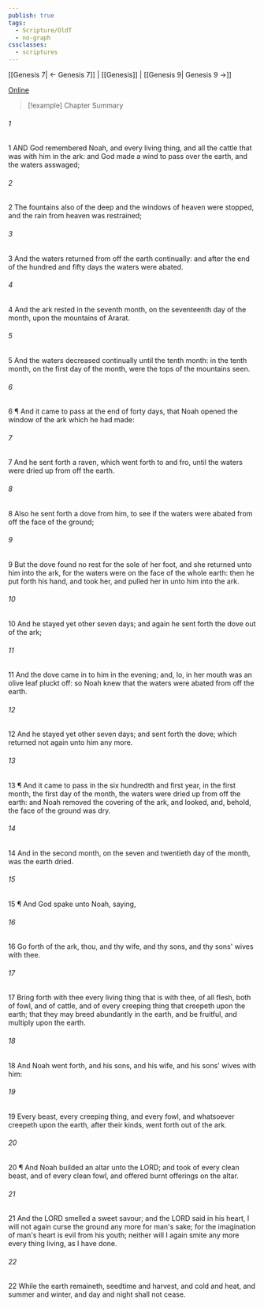 ```yaml
---
publish: true
tags:
  - Scripture/OldT
  - no-graph
cssclasses:
  - scriptures
---
```

[[Genesis 7| ← Genesis 7]] | [[Genesis]] | [[Genesis 9| Genesis 9 →]]

[Online](https://churchofjesuschrist.org/study/scriptures/ot/gen/8?lang=eng)

>[!example] Chapter Summary
>
###### 1
1 AND God remembered Noah, and every living thing, and all the cattle that was with him in the ark: and God made a wind to pass over the earth, and the waters asswaged;
###### 2
2 The fountains also of the deep and the windows of heaven were stopped, and the rain from heaven was restrained;
###### 3
3 And the waters returned from off the earth continually: and after the end of the hundred and fifty days the waters were abated.
###### 4
4 And the ark rested in the seventh month, on the seventeenth day of the month, upon the mountains of Ararat.
###### 5
5 And the waters decreased continually until the tenth month: in the tenth month, on the first day of the month, were the tops of the mountains seen.
###### 6
6 ¶ And it came to pass at the end of forty days, that Noah opened the window of the ark which he had made:
###### 7
7 And he sent forth a raven, which went forth to and fro, until the waters were dried up from off the earth.
###### 8
8 Also he sent forth a dove from him, to see if the waters were abated from off the face of the ground;
###### 9
9 But the dove found no rest for the sole of her foot, and she returned unto him into the ark, for the waters were on the face of the whole earth: then he put forth his hand, and took her, and pulled her in unto him into the ark.
###### 10
10 And he stayed yet other seven days; and again he sent forth the dove out of the ark;
###### 11
11 And the dove came in to him in the evening; and, lo, in her mouth was an olive leaf pluckt off: so Noah knew that the waters were abated from off the earth.
###### 12
12 And he stayed yet other seven days; and sent forth the dove; which returned not again unto him any more.
###### 13
13 ¶ And it came to pass in the six hundredth and first year, in the first month, the first day of the month, the waters were dried up from off the earth: and Noah removed the covering of the ark, and looked, and, behold, the face of the ground was dry.
###### 14
14 And in the second month, on the seven and twentieth day of the month, was the earth dried.
###### 15
15 ¶ And God spake unto Noah, saying,
###### 16
16 Go forth of the ark, thou, and thy wife, and thy sons, and thy sons' wives with thee.
###### 17
17 Bring forth with thee every living thing that is with thee, of all flesh, both of fowl, and of cattle, and of every creeping thing that creepeth upon the earth; that they may breed abundantly in the earth, and be fruitful, and multiply upon the earth.
###### 18
18 And Noah went forth, and his sons, and his wife, and his sons' wives with him:
###### 19
19 Every beast, every creeping thing, and every fowl, and whatsoever creepeth upon the earth, after their kinds, went forth out of the ark.
###### 20
20 ¶ And Noah builded an altar unto the LORD; and took of every clean beast, and of every clean fowl, and offered burnt offerings on the altar.
###### 21
21 And the LORD smelled a sweet savour; and the LORD said in his heart, I will not again curse the ground any more for man's sake; for the imagination of man's heart is evil from his youth; neither will I again smite any more every thing living, as I have done.
###### 22
22 While the earth remaineth, seedtime and harvest, and cold and heat, and summer and winter, and day and night shall not cease.



